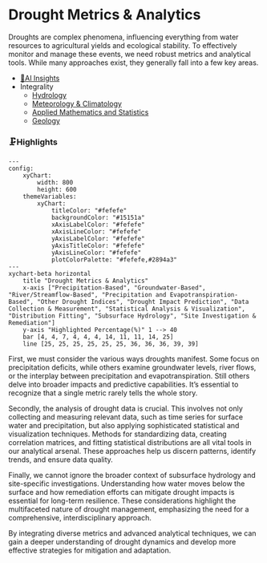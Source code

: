 # Drought Metrics & Analytics
Droughts are complex phenomena, influencing everything from water resources to agricultural yields and ecological stability. To effectively monitor and manage these events, we need robust metrics and analytical tools. While many approaches exist, they generally fall into a few key areas.
- [🧠AI Insights](https://viadean.notion.site/Drought-Metrics-Analytics-15e1ae7b9a32807ea397dc42a4b88182?pvs=4)
- Integrality
  - [Hydrology](https://viadean.notion.site/Hydrology-1a71ae7b9a32801daebfd2ecdb35e8a3?pvs=4)
  - [Meteorology & Climatology](https://viadean.notion.site/Meteorology-Climatology-1a71ae7b9a3280ce8709d0be3119716e?pvs=4)
  - [Applied Mathematics and Statistics](https://viadean.notion.site/Applied-Mathematics-and-Statistics-1a51ae7b9a328089b257dfc0888d4fd5?pvs=4)
  - [Geology](https://viadean.notion.site/Geology-1a81ae7b9a3280fda53fde081ad440d7?pvs=4)

### 🗜️Highlights
```mermaid
---
config:
    xyChart:
        width: 800
        height: 600
    themeVariables:
        xyChart:
            titleColor: "#fefefe"
            backgroundColor: "#15151a"
            xAxisLabelColor: "#fefefe"
            xAxisLineColor: "#fefefe"
            yAxisLabelColor: "#fefefe"
            yAxisTitleColor: "#fefefe"
            yAxisLineColor: "#fefefe"
            plotColorPalette: "#fefefe,#2894a3"
---
xychart-beta horizontal
    title "Drought Metrics & Analytics"
    x-axis ["Precipitation-Based", "Groundwater-Based", "River/Streamflow-Based", "Precipitation and Evapotranspiration-Based", "Other Drought Indices", "Drought Impact Prediction", "Data Collection & Measurement", "Statistical Analysis & Visualization", "Distribution Fitting", "Subsurface Hydrology", "Site Investigation & Remediation"]
    y-axis "Highlighted Percentage(%)" 1 --> 40
    bar [4, 4, 7, 4, 4, 4, 14, 11, 11, 14, 25]
    line [25, 25, 25, 25, 25, 25, 36, 36, 36, 39, 39]
```
First, we must consider the various ways droughts manifest. Some focus on precipitation deficits, while others examine groundwater levels, river flows, or the interplay between precipitation and evapotranspiration. Still others delve into broader impacts and predictive capabilities. It’s essential to recognize that a single metric rarely tells the whole story.

Secondly, the analysis of drought data is crucial. This involves not only collecting and measuring relevant data, such as time series for surface water and precipitation, but also applying sophisticated statistical and visualization techniques. Methods for standardizing data, creating correlation matrices, and fitting statistical distributions are all vital tools in our analytical arsenal. These approaches help us discern patterns, identify trends, and ensure data quality.

Finally, we cannot ignore the broader context of subsurface hydrology and site-specific investigations. Understanding how water moves below the surface and how remediation efforts can mitigate drought impacts is essential for long-term resilience. These considerations highlight the multifaceted nature of drought management, emphasizing the need for a comprehensive, interdisciplinary approach.

By integrating diverse metrics and advanced analytical techniques, we can gain a deeper understanding of drought dynamics and develop more effective strategies for mitigation and adaptation.
